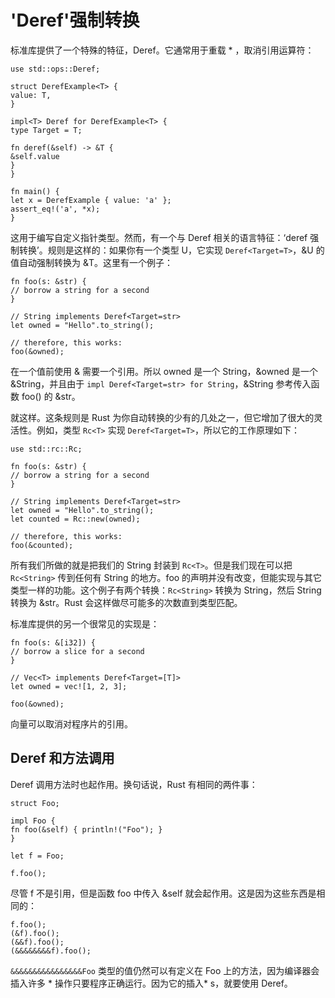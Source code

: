 # 'Deref'强制转换

标准库提供了一个特殊的特征，Deref。它通常用于重载 * ，取消引用运算符：

    use std::ops::Deref;
    
    struct DerefExample<T> {
    value: T,
    }
    
    impl<T> Deref for DerefExample<T> {
    type Target = T;
    
    fn deref(&self) -> &T {
    &self.value
    }
    }
    
    fn main() {
    let x = DerefExample { value: 'a' };
    assert_eq!('a', *x);
    }

这用于编写自定义指针类型。然而，有一个与 Deref 相关的语言特征：‘deref 强制转换’。规则是这样的：如果你有一个类型 U，它实现 `Deref<Target=T>`，&U 的值自动强制转换为 &T。这里有一个例子：

    fn foo(s: &str) {
    // borrow a string for a second
    }
    
    // String implements Deref<Target=str>
    let owned = "Hello".to_string();
    
    // therefore, this works:
    foo(&owned);

在一个值前使用 & 需要一个引用。所以 owned 是一个 String，&owned 是一个 &String，并且由于 `impl Deref<Target=str> for String`，&String 参考传入函数 foo() 的 &str。

就这样。这条规则是 Rust 为你自动转换的少有的几处之一，但它增加了很大的灵活性。例如，类型 `Rc<T>` 实现 `Deref<Target=T>`，所以它的工作原理如下：

    use std::rc::Rc;
    
    fn foo(s: &str) {
    // borrow a string for a second
    }
    
    // String implements Deref<Target=str>
    let owned = "Hello".to_string();
    let counted = Rc::new(owned);
    
    // therefore, this works:
    foo(&counted);

所有我们所做的就是把我们的 String 封装到 `Rc<T>`。但是我们现在可以把 `Rc<String>` 传到任何有 String 的地方。foo 的声明并没有改变，但能实现与其它类型一样的功能。这个例子有两个转换：`Rc<String>` 转换为 String，然后 String 转换为 &str。Rust 会这样做尽可能多的次数直到类型匹配。　　　　

标准库提供的另一个很常见的实现是：

    fn foo(s: &[i32]) {
    // borrow a slice for a second
    }
    
    // Vec<T> implements Deref<Target=[T]>
    let owned = vec![1, 2, 3];
    
    foo(&owned);

向量可以取消对程序片的引用。

## Deref 和方法调用

Deref 调用方法时也起作用。换句话说，Rust 有相同的两件事：

    struct Foo;
    
    impl Foo {
    fn foo(&self) { println!("Foo"); }
    }
    
    let f = Foo;
    
    f.foo();

尽管 f 不是引用，但是函数 foo 中传入 &self 就会起作用。这是因为这些东西是相同的：

    f.foo();
    (&f).foo();
    (&&f).foo();
    (&&&&&&&&f).foo();

`&&&&&&&&&&&&&&&&Foo` 类型的值仍然可以有定义在 Foo 上的方法，因为编译器会插入许多 * 操作只要程序正确运行。因为它的插入* s，就要使用 Deref。